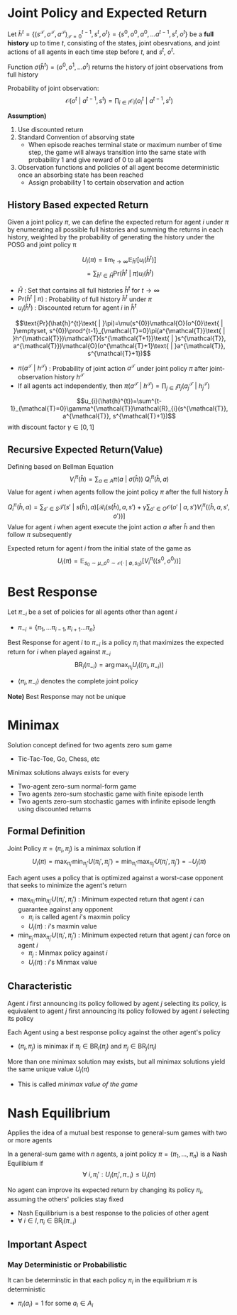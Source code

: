 # Joint Policy and Expected Return
Let $\hat{h}^{t}=\{ (s^{\mathcal{T}}, o^{\mathcal{T}}, a^{\mathcal{T}})_{\mathcal{T}=0}^{t-1}, s^{t},o^{t} \}=\{ s^{0}, o^{0}, a^{0}, \dots a^{t-1}, s^{t}, o^{t}\}$ be a **full history** up to time $t$,  consisting of the states, joint obesrvations, and joint actions of all agents in each time step before $t$, and $s^{t}$, $o^{t}$.

Function $\sigma(\hat{h}^{t})=(o^{0}, o^{1}, \dots o^{t})$ returns the history of joint observations from full history

Probability of joint observation:
$$\mathcal{O}(o^{t}\text{ | }a^{t-1}, s^{t})=\prod_{i\in I}\mathcal{O}_{i}(o^{t}_{i}\text{ | }a^{t-1}, s^{t})$$

**Assumption)**
1. Use discounted return
2. Standard Convention of absorving state
	- When episode reaches terminal state or maximum number of time step, the game will always transition into the same state with probability 1 and give reward of 0 to all agents
3. Observation functions and policies of all agent become deterministic once an absorbing state has been reached
	- Assign probability 1 to certain observation and action

## History Based expected Return
Given a joint policy $\pi$, we can define the expected return for agent $i$ under $\pi$ by enumerating all possible full histories and summing the returns in each history, weighted by the probability of generating the history under the POSG and joint policy π

$$U_{i}(\pi)=\lim_{ t \to \infty } \mathbb{E}_{\hat{h}^{t}}\Big[u_{i}(\hat{h}^{t})\Big]$$
$$=\sum_{\hat{h}^{t}\in \hat{H}}\text{Pr}(\hat{h}^{t}\text{ | }\pi)u_{i}(\hat{h}^{t})$$
- $\hat{H}$ : Set that contains all full histories $\hat{h}^{t}$ for $t\to \infty$
- $\text{Pr}(\hat{h}^{t}\text{ | }\pi)$ : Probability of full history $\hat{h}^{t}$ under $\pi$
- $u_{i}(\hat{h}^{t})$ : Discounted return for agent $i$ in $\hat{h}^{t}$

$$\text{Pr}(\hat{h}^{t}\text{ | }\pi)=\mu(s^{0})\mathcal{O}(o^{0}\text{ | }\emptyset, s^{0})\prod^{t-1}_{\mathcal{T}=0}\pi(a^{\mathcal{T}}\text{ | }h^{\mathcal{T}})\mathcal{T}(s^{\mathcal{T+1}}\text{ | }s^{\mathcal{T}}, a^{\mathcal{T}})\mathcal{O}(o^{\mathcal{T}+1}\text{ | }a^{\mathcal{T}}, s^{\mathcal{T}+1})$$
- $\pi(a^{\mathcal{T}}\text{ | }h^{\mathcal{T}})$ : Probability of joint action $a^{\mathcal{T}}$ under joint policy $\pi$ after joint-observation history $h^{\mathcal{T}}$
- If all agents act independently, then $\pi(a^{\mathcal{T}}\text{ | }h^{\mathcal{T}})=\prod_{j\in I}\pi_{j}(a^{\mathcal{T}}_{j}\text{ | }h^{\mathcal{T}}_{j})$

$$u_{i}(\hat{h}^{t})=\sum^{t-1}_{\mathcal{T}=0}\gamma^{\mathcal{T}}\mathcal{R}_{i}(s^{\mathcal{T}}, a^{\mathcal{T}}, s^{\mathcal{T}+1})$$
with discount factor $\gamma\in[0,1]$

## Recursive Expected Return(Value)
Defining based on Bellman Equation
$$V^{\pi}_{i}(\hat{h})=\sum_{a\in A}\pi(a\text{ | }\sigma(\hat{h}))\text{ }Q^{\pi}_{i}(\hat{h}, a)$$
Value for agent $i$ when agents follow the joint policy $\pi$ after the full history $\hat{h}$

$$Q^{\pi}_{i}(\hat{h}, a)=\sum_{s'\in S}\mathcal{T}(s'\text{ | }s(\hat{h}), a)\Big[ \mathcal{R}_{i}(s(\hat{h}), a, s')+\gamma \sum_{o'\in O}\mathcal{O}(o'\text{ | }a,s')V^{\pi}_{i}(\langle\hat{h}, a, s', o'\rangle) \Big]$$
Value for agent $i$ when agent execute the joint action $a$ after $\hat{h}$ and then follow $\pi$ subsequently

Expected return for agent $i$ from the initial state of the game as
$$U_{i}(\pi)=\mathbb{E}_{s_{0}\sim \mu, ,o^{0}\sim \mathcal{O}(\cdot \text{ | }\emptyset, s_{0})}\Big[V^{\pi}_{i}(\langle s^{0}, o^{0}\rangle )\Big]$$

# Best Response
Let $\pi_{-i}$ be a set of policies for all agents other than agent $i$
- $\pi_{-i}=\{ \pi_{1},\dots \pi_{i-1}, \pi_{i+1}\dots \pi_{n} \}$

Best Response for agent $i$ to $\pi_{-i}$ is a policy $\pi_{i}$ that maximizes the expected return for $i$ when played against $\pi_{-i}$
$$\text{BR}_{i}(\pi_{-i})=\arg\max_{\pi_{i}}U_{i}(\langle \pi_{i},\pi_{-i} \rangle)$$
- $\langle \pi_{i},\pi_{-i} \rangle$ denotes the complete joint policy

**Note)** Best Response may not be unique

# Minimax
Solution concept defined for two agents zero sum game
- Tic-Tac-Toe, Go, Chess, etc

Minimax solutions always exists for every
- Two-agent zero-sum normal-form game
- Two agents zero-sum stochastic game with finite episode lenth
- Two agents zero-sum stochastic games with infinite episode length using discounted returns

## Formal Definition
Joint Policy $\pi=(\pi_{i}, \pi_{j})$ is a minimax solution if 
$$U_{i}(\pi)=\max_{\pi_{i}'}\min_{\pi_{j}'}U(\pi_{i}', \pi_{j}')=\min_{\pi_{i}'}\max_{\pi_{j}'}U(\pi_{i}', \pi_{j}')=-U_{j}(\pi)$$

Each agent uses a policy that is optimized against a worst-case opponent that seeks to minimize the agent's return
- $\max_{\pi_{i}'}\min_{\pi_{j}'}U(\pi_{i}', \pi_{j}')$ : Minimum expected return that agent $i$ can guarantee against any opponent
	- $\pi_{i}$ is called agent $i$'s maxmin policy
	- $U_{i}(\pi)$ : $i$'s maxmin value
- $\min_{\pi_{i}'}\max_{\pi_{j}'}U(\pi_{i}', \pi_{j}')$ : Minimum expected return that agent $j$ can force on agent $i$
	- $\pi_{j}$ : Minmax policy against $i$
	- $U_{i}(\pi)$ : $i$'s Minmax value

## Characteristic
Agent $i$ first announcing its policy followed by agent $j$ selecting its policy, is equivalent to agent $j$ first announcing its policy followed by agent $i$ selecting its policy

Each Agent using a best response policy against the other agent's policy
- $(\pi_{i}, \pi_{j})$ is minimax if $\pi_{i}\in\text{BR}_{i}(\pi_{j})$ and $\pi_{j}\in\text{BR}_{j}(\pi_{i})$

More than one minimax solution may exists, but all minimax solutions yield the same unique value $U_{i}(\pi)$
- This is called *minimax value of the game*

# Nash Equilibrium
Applies the idea of a mutual best response to general-sum games with two or more agents

In a general-sum game with $n$ agents, a joint policy $\pi=(\pi_{1}, \dots,\pi_{n})$ is a Nash Equilibium if
$$\forall \text{ }i, \pi_{i}':U_{i}(\pi_{i}', \pi_{-i})\leq U_{i}(\pi)$$

No agent can improve its expected return by changing its policy $\pi_{i}$, assuming the others' policies stay fixed
- Nash Equilibrium is a best response to the policies of other agent
- $\forall \text{ }i\in I, \pi_{i}\in\text{BR}_{i}(\pi_{-i})$

## Important Aspect
### May Deterministic or Probabilistic
It can be determinstic in that each policy $\pi_{i}$ in the equilibrium $\pi$ is deterministic
- $\pi_{i}(a_{i})=1$ for some $a_{i}\in A_{i}$

